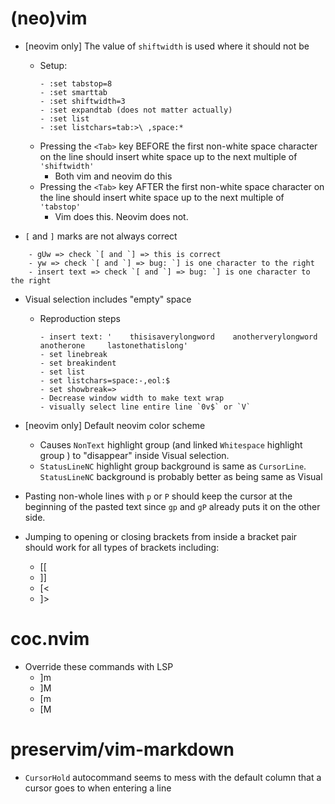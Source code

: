 # (neo)vim
- [neovim only] The value of `shiftwidth` is used where it should not be
    - Setup:
        ```
        - :set tabstop=8
        - :set smarttab
        - :set shiftwidth=3
        - :set expandtab (does not matter actually)
        - :set list
        - :set listchars=tab:>\ ,space:*
        ```
    - Pressing the `<Tab>` key BEFORE the first non-white space character on the line should insert white space up to the next multiple of `'shiftwidth'`
        - Both vim and neovim do this
    - Pressing the `<Tab>` key AFTER the first non-white space character on the line should insert white space up to the next multiple of `'tabstop'`
        - Vim does this. Neovim does not.

- `[` and `]` marks are not always correct
```
    - gUw => check `[ and `] => this is correct
    - yw => check `[ and `] => bug: `] is one character to the right
    - insert text => check `[ and `] => bug: `] is one character to the right
```

- Visual selection includes "empty" space
    - Reproduction steps
        ```
        - insert text: '    thisisaverylongword    anotherverylongword    anotherone     lastonethatislong'
        - set linebreak
        - set breakindent
        - set list
        - set listchars=space:-,eol:$
        - set showbreak=>
        - Decrease window width to make text wrap
        - visually select line entire line `0v$` or `V`
        ```
- [neovim only] Default neovim color scheme
    - Causes `NonText` highlight group (and linked `Whitespace` highlight group ) to "disappear" inside Visual selection.
    - `StatusLineNC` highlight group background is same as `CursorLine`. `StatusLineNC` background is probably better as being same as Visual

- Pasting non-whole lines with `p` or `P` should keep the cursor at the beginning of the pasted text since `gp` and `gP` already puts it on the other side.

- Jumping to opening or closing brackets from inside a bracket pair should work for all types of brackets including:
    - [[
    - ]]
    - [<
    - ]>

# coc.nvim
- Override these commands with LSP
    - ]m
    - ]M
    - [m
    - [M

# preservim/vim-markdown
- `CursorHold` autocommand seems to mess with the default column that a cursor goes to when entering a line
